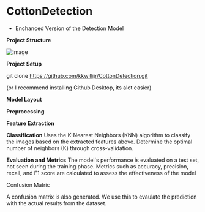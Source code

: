 # CottonDetection
- Enchanced Version of the Detection Model

**Project Structure**

![image](https://github.com/kkwillijr/CottonDetection/assets/96938630/4cc0b4e8-528d-47f0-9bbb-bc8da313c708)

**Project Setup**

git clone https://github.com/kkwillijr/CottonDetection.git


(or I recommend installing Github Desktop, its alot easier)

**Model Layout**

**Preprocessing**


**Feature Extraction**

**Classification**
Uses the K-Nearest Neighbors (KNN) algorithm to classify the images based on the extracted features above.
Determine the optimal number of neighbors (K) through cross-validation.

**Evaluation and Metrics**
The model's performance is evaluated on a test set, not seen during the training phase.
Metrics such as accuracy, precision, recall, and F1 score are calculated to assess the effectiveness of the model

Confusion Matric

A confusion matrix is also generated. We use this to evaulate the prediction with the actual results from the dataset.
 
